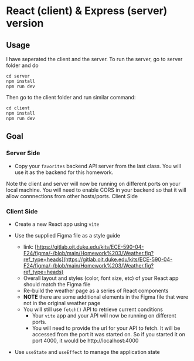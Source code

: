 # React (client) & Express (server) version

## Usage
I have seperated the client and the server. To run the server, go to server folder and do

```shell
cd server
npm install
npm run dev
```

Then go to the client folder and run similar command:

```shell
cd client
npm install
npm run dev
```

## Goal

### Server Side
- Copy your `favorites` backend API server from the last class. You will use it as the backend for this homework.

Note the client and server will now be running on different ports on your local machine. You will need to enable CORS in your backend so that it will allow connnections from other hosts/ports.
Client Side

### Client Side
- Create a new React app using `vite`
- Use the supplied Figma file as a style guide
    - link: [https://gitlab.oit.duke.edu/kits/ECE-590-04-F24/figma/-/blob/main/Homework%203/Weather.fig?ref_type=heads](https://gitlab.oit.duke.edu/kits/ECE-590-04-F24/figma/-/blob/main/Homework%203/Weather.fig?ref_type=heads)
    - Overall layout and styles (color, font size, etc) of your React app should match the Figma file
    - Re-build the weather page as a series of React components
    - __NOTE__ there are some additional elements in the Figma file that were not in the original weather page
    - You will still use `fetch()` API to retrieve current conditions
        - Your `vite` app and your API will now be running on different ports.
        - You will need to provide the url for your API to fetch. It will be accessed from the port it was started on. So if you started it on port 4000, it would be http://localhost:4000

- Use `useState` and `useEffect` to manage the application state


